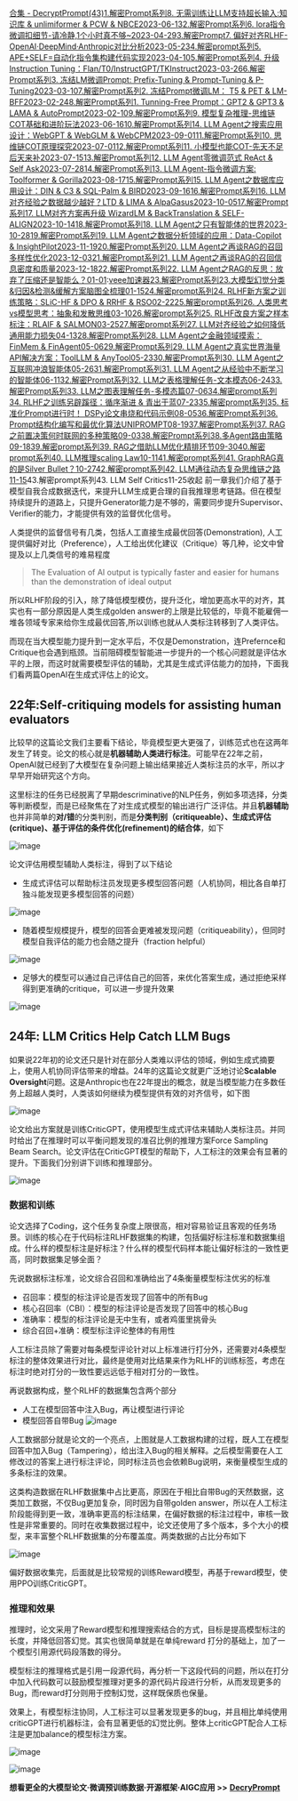 [合集 \- DecryptPrompt(43\)](https://github.com)[1\.解密Prompt系列8\. 无需训练让LLM支持超长输入:知识库 \& unlimiformer \& PCW \& NBCE2023\-06\-13](https://github.com/gogoSandy/p/17470866.html)[2\.解密Prompt系列6\. lora指令微调扣细节\-请冷静,1个小时真不够\~2023\-04\-29](https://github.com/gogoSandy/p/17363983.html)[3\.解密Prompt7\. 偏好对齐RLHF\-OpenAI·DeepMind·Anthropic对比分析2023\-05\-23](https://github.com/gogoSandy/p/17418400.html)[4\.解密prompt系列5\. APE\+SELF\=自动化指令集构建代码实现2023\-04\-10](https://github.com/gogoSandy/p/17300505.html)[5\.解密Prompt系列4\. 升级Instruction Tuning：Flan/T0/InstructGPT/TKInstruct2023\-03\-26](https://github.com/gogoSandy/p/17259275.html)[6\.解密Prompt系列3\. 冻结LM微调Prompt: Prefix\-Tuning \& Prompt\-Tuning \& P\-Tuning2023\-03\-10](https://github.com/gogoSandy/p/17202169.html)[7\.解密Prompt系列2\. 冻结Prompt微调LM： T5 \& PET \& LM\-BFF2023\-02\-24](https://github.com/gogoSandy/p/17150088.html)[8\.解密Prompt系列1\. Tunning\-Free Prompt：GPT2 \& GPT3 \& LAMA \& AutoPrompt2023\-02\-10](https://github.com/gogoSandy/p/17107728.html)[9\.解密Prompt系列9\. 模型复杂推理\-思维链COT基础和进阶玩法2023\-06\-16](https://github.com/gogoSandy/p/17475875.html)[10\.解密Prompt系列14\. LLM Agent之搜索应用设计：WebGPT \& WebGLM \& WebCPM2023\-09\-01](https://github.com/gogoSandy/p/17512516.html)[11\.解密Prompt系列10\. 思维链COT原理探究2023\-07\-01](https://github.com/gogoSandy/p/17517906.html)[12\.解密Prompt系列11\. 小模型也能COT\-先天不足后天来补2023\-07\-15](https://github.com/gogoSandy/p/17555513.html)[13\.解密Prompt系列12\. LLM Agent零微调范式 ReAct \& Self Ask2023\-07\-28](https://github.com/gogoSandy/p/17572868.html)[14\.解密Prompt系列13\. LLM Agent\-指令微调方案: Toolformer \& Gorilla2023\-08\-17](https://github.com/gogoSandy/p/17609053.html)[15\.解密Prompt系列15\. LLM Agent之数据库应用设计：DIN \& C3 \& SQL\-Palm \& BIRD2023\-09\-16](https://github.com/gogoSandy/p/17704007.html)[16\.解密Prompt系列16\. LLM对齐经验之数据越少越好？LTD \& LIMA \& AlpaGasus2023\-10\-05](https://github.com/gogoSandy/p/17743053.html)[17\.解密Prompt系列17\. LLM对齐方案再升级 WizardLM \& BackTranslation \& SELF\-ALIGN2023\-10\-14](https://github.com/gogoSandy/p/17758679.html)[18\.解密Prompt系列18\. LLM Agent之只有智能体的世界2023\-10\-28](https://github.com/gogoSandy/p/17793236.html)[19\.解密Prompt系列19\. LLM Agent之数据分析领域的应用：Data\-Copilot \& InsightPilot2023\-11\-19](https://github.com/gogoSandy/p/17833048.html)[20\.解密Prompt系列20\. LLM Agent之再谈RAG的召回多样性优化2023\-12\-03](https://github.com/gogoSandy/p/17873827.html)[21\.解密Prompt系列21\. LLM Agent之再谈RAG的召回信息密度和质量2023\-12\-18](https://github.com/gogoSandy/p/17910270.html)[22\.解密Prompt系列22\. LLM Agent之RAG的反思：放弃了压缩还是智能么？01\-01](https://github.com/gogoSandy/p/17931860.html):[veee加速器](https://liuyunzhuge.com)[23\.解密Prompt系列23\.大模型幻觉分类\&归因\&检测\&缓解方案脑图全梳理01\-15](https://github.com/gogoSandy/p/17957654)[24\.解密prompt系列24\. RLHF新方案之训练策略：SLiC\-HF \& DPO \& RRHF \& RSO02\-22](https://github.com/gogoSandy/p/18024029)[25\.解密prompt系列26\. 人类思考vs模型思考：抽象和发散思维03\-10](https://github.com/gogoSandy/p/18055692)[26\.解密prompt系列25\. RLHF改良方案之样本标注：RLAIF \& SALMON03\-25](https://github.com/gogoSandy/p/18093609)[27\.解密prompt系列27\. LLM对齐经验之如何降低通用能力损失04\-13](https://github.com/gogoSandy/p/18132683)[28\.解密Prompt系列28\. LLM Agent之金融领域摸索：FinMem \& FinAgent05\-06](https://github.com/gogoSandy/p/18149922)[29\.解密Prompt系列29\. LLM Agent之真实世界海量API解决方案：ToolLLM \& AnyTool05\-23](https://github.com/gogoSandy/p/18207538)[30\.解密Prompt系列30\. LLM Agent之互联网冲浪智能体05\-26](https://github.com/gogoSandy/p/18214223)[31\.解密Prompt系列31\. LLM Agent之从经验中不断学习的智能体06\-11](https://github.com/gogoSandy/p/18234318)[32\.解密Prompt系列32\. LLM之表格理解任务\-文本模态06\-24](https://github.com/gogoSandy/p/18264275)[33\.解密Prompt系列33\. LLM之图表理解任务\-多模态篇07\-06](https://github.com/gogoSandy/p/18286968)[34\.解密prompt系列34\. RLHF之训练另辟蹊径：循序渐进 \& 青出于蓝07\-23](https://github.com/gogoSandy/p/18315270)[35\.解密prompt系列35\. 标准化Prompt进行时！ DSPy论文串烧和代码示例08\-05](https://github.com/gogoSandy/p/18341609)[36\.解密Prompt系列36\. Prompt结构化编写和最优化算法UNIPROMPT08\-19](https://github.com/gogoSandy/p/18366570)[37\.解密Prompt系列37\. RAG之前置决策何时联网的多种策略09\-03](https://github.com/gogoSandy/p/18393831)[38\.解密Prompt系列38\.多Agent路由策略09\-18](https://github.com/gogoSandy/p/18411463)[39\.解密prompt系列39\. RAG之借助LLM优化精排环节09\-30](https://github.com/gogoSandy/p/18441062)[40\.解密prompt系列40\. LLM推理scaling Law10\-11](https://github.com/gogoSandy/p/18459335)[41\.解密prompt系列41\. GraphRAG真的是Silver Bullet？10\-27](https://github.com/gogoSandy/p/18508734)[42\.解密prompt系列42\. LLM通往动态复杂思维链之路11\-15](https://github.com/gogoSandy/p/18547265)43\.解密prompt系列43\. LLM Self Critics11\-25收起
前一章我们介绍了基于模型自我合成数据迭代，来提升LLM生成更合理的自我推理思考链路。但在模型持续提升的道路上，只提升Generator能力是不够的，需要同步提升Supervisor、Verifier的能力，才能提供有效的监督优化信号。


人类提供的监督信号有几类，包括人工直接生成最优回答(Demonstration), 人工提供偏好对比（Preference），人工给出优化建议（Critique）等几种，论文中曾提及以上几类信号的难易程度



> The Evaluation of AI output is typically faster and easier for humans than the demonstration of ideal output


所以RLHF阶段的引入，除了降低模型模仿，提升泛化，增加更高水平的对齐，其实也有一部分原因是人类生成golden answer的上限是比较低的，毕竟不能雇佣一堆各领域专家来给你生成最优回答,所以训练也就从人类标注转移到了人类评估。


而现在当大模型能力提升到一定水平后，不仅是Demonstration，连Prefernce和Critique也会遇到瓶颈。当前阻碍模型智能进一步提升的一个核心问题就是评估水平的上限，而这时就需要模型评估的辅助，尤其是生成式评估能力的加持，下面我们看两篇OpenAI在生成式评估上的论文。


## 22年:Self\-critiquing models for assisting human evaluators


比较早的这篇论文我们主要看下结论，毕竟模型更大更强了，训练范式也在这两年发生了转变。论文的核心就是**机器辅助人类进行标注**。可能早在22年之前，OpenAI就已经到了大模型在复杂问题上输出结果接近人类标注员的水平，所以才早早开始研究这个方向。


这里标注的任务已经脱离了早期descriminative的NLP任务，例如多项选择，分类等判断模型，而是已经聚焦在了对生成式模型的输出进行广泛评估。并且**机器辅助**也并非简单的**对/错**的分类判别，而是**分类判别（critiqueable）、生成式评估(critique)、基于评估的条件优化(refinement)的结合体**，如下


![image](https://img2024.cnblogs.com/blog/1326688/202411/1326688-20241125080358946-1904586114.png)


论文评估用模型辅助人类标注，得到了以下结论


* 生成式评估可以帮助标注员发现更多模型回答问题（人机协同，相比各自单打独斗能发现更多模型回答的问题）


![image](https://img2024.cnblogs.com/blog/1326688/202411/1326688-20241125080358923-1786555762.png)


* 随着模型规模提升，模型的回答会更难被发现问题（critiqueability），但同时模型自我评估的能力也会随之提升（fraction helpful）


![image](https://img2024.cnblogs.com/blog/1326688/202411/1326688-20241125080358949-611739987.png)


* 足够大的模型可以通过自己评估自己的回答，来优化答案生成，通过拒绝采样得到更准确的critique，可以进一步提升效果


![image](https://img2024.cnblogs.com/blog/1326688/202411/1326688-20241125080358993-1633148058.png)


## 24年: LLM Critics Help Catch LLM Bugs


如果说22年初的论文还只是针对在部分人类难以评估的领域，例如生成式摘要上，使用人机协同评估带来的增益。24年的这篇论文就更广泛地讨论**Scalable Oversight**问题。这是Anthropic也在22年提出的概念，就是当模型能力在多数任务上超越人类时，人类该如何继续为模型提供有效的对齐信号，如下图


![image](https://img2024.cnblogs.com/blog/1326688/202411/1326688-20241125080358930-318710727.png)


论文给出方案就是训练CriticGPT，使用模型生成式评估来辅助人类标注员。并同时给出了在推理时可以平衡问题发现的准召比例的推理方案Force Sampling Beam Search。论文评估在CriticGPT模型的帮助下，人工标注的效果会有显著的提升。下面我们分别讲下训练和推理部分。


![image](https://img2024.cnblogs.com/blog/1326688/202411/1326688-20241125080358989-1310133765.png)


### 数据和训练


论文选择了Coding，这个任务复杂度上限很高，相对容易验证且客观的任务场景。训练的核心在于代码标注RLHF数据集的构建，包括偏好标注标准和数据集组成。什么样的模型标注是好标注？什么样的模型代码样本能让偏好标注的一致性更高，同时数据集足够全面？


先说数据标注标准，论文综合召回和准确给出了4条衡量模型标注优劣的标准


* 召回率：模型的标注评论是否发现了回答中的所有Bug
* 核心召回率（CBI）：模型的标注评论是否发现了回答中的核心Bug
* 准确率：模型的标注评论是无中生有，或者鸡蛋里挑骨头
* 综合召回\+准确：模型标注评论整体的有用性


人工标注员除了需要对每条模型评论针对以上标准进行打分外，还需要对4条模型标注的整体效果进行对比，最终是使用对比结果来作为RLHF的训练标签，考虑在标注时绝对打分的一致性要远远低于相对打分的一致性。


再说数据构成，整个RLHF的数据集包含两个部分


* 人工在模型回答中注入Bug，再让模型进行评论
* 模型回答自带Bug
![image](https://img2024.cnblogs.com/blog/1326688/202411/1326688-20241125080359253-1192370771.png)


人工数据部分就是论文的一个亮点，上图就是人工数据构建的过程，既人工在模型回答中加入Bug（Tampering），给出注入Bug的相关解释。之后模型需要在人工修改过的答案上进行标注评论，同时标注员也会依赖Bug说明，来衡量模型生成的多条标注的效果。


这类构造数据在RLHF数据集中占比更高，原因在于相比自带Bug的天然数据，这类加工数据，不仅Bug更加复杂，同时因为自带golden answer，所以在人工标注阶段能得到更一致，准确率更高的标注结果，在偏好数据的标注过程中，审核一致性是非常重要的。同时在收集数据过程中，论文还使用了多个版本，多个大小的模型，来丰富整个RLHF数据集的分布覆盖度。两类数据的占比分布如下


![image](https://img2024.cnblogs.com/blog/1326688/202411/1326688-20241125080358961-670228721.png)


偏好数据收集完，后面就是比较常规的训练Reward模型，再基于reward模型，使用PPO训练CriticGPT。


### 推理和效果


推理时，论文采用了Reward模型和推理搜索结合的方式，目标是提高模型标注的长度，并降低回答幻觉。其实也很简单就是在单纯reward 打分的基础上，加了一个模型引用源代码段落数的得分。


模型标注的推理格式是引用一段源代码，再分析一下这段代码的问题，所以在打分中加入代码数可以鼓励模型推理对更多的源代码片段进行分析，从而发现更多的Bug，而reward打分则用于控制幻觉，这样既保质也保量。


效果上，有模型标注协同，人工标注可以显著发现更多的bug，并且相比单纯使用criticGPT进行机器标注，会有显著更低的幻觉比例。整体上criticGPT配合人工标注是更加balance的模型标注方案。


![image](https://img2024.cnblogs.com/blog/1326688/202411/1326688-20241125080358952-1738926716.png)


![image](https://img2024.cnblogs.com/blog/1326688/202411/1326688-20241125080358984-288989842.png)


**想看更全的大模型论文·微调预训练数据·开源框架·AIGC应用 \>\>** [**DecryPrompt**](https://github.com)


